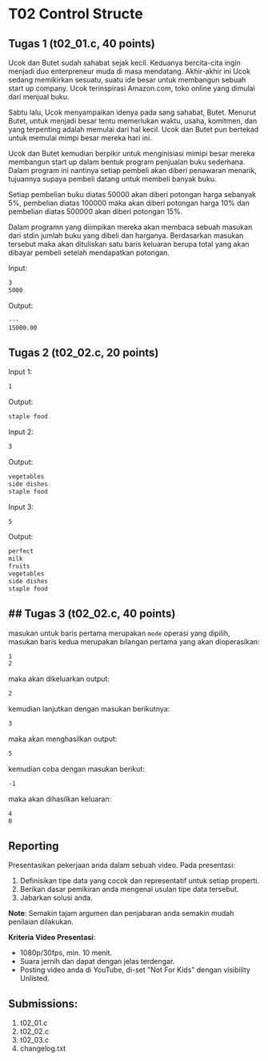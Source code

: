 # T02 Control Structe

## Tugas 1 (t02_01.c, 40 points)
Ucok dan Butet sudah sahabat sejak kecil. Keduanya bercita-cita ingin menjadi duo enterpreneur muda di masa mendatang. Akhir-akhir ini Ucok sedang memikirkan sesuatu, suatu ide besar untuk membangun sebuah start up company. Ucok terinspirasi Amazon.com, toko online yang dimulai dari menjual buku.

Sabtu lalu, Ucok menyampaikan idenya pada sang sahabat, Butet. Menurut Butet, untuk menjadi besar tentu memerlukan waktu, usaha, komitmen, dan yang terpenting adalah memulai dari hal kecil. Ucok dan Butet pun bertekad untuk memulai mimpi besar mereka hari ini.

Ucok dan Butet kemudian berpikir untuk menginisiasi mimipi besar mereka membangun start up dalam bentuk program penjualan buku sederhana. Dalam program ini nantinya setiap pembeli akan diberi penawaran menarik, tujuannya supaya pembeli datang untuk membeli banyak buku.

Setiap pembelian buku diatas 50000 akan diberi potongan harga sebanyak 5%, pembelian diatas 100000 maka akan diberi potongan harga 10% dan pembelian diatas 500000 akan diberi potongan 15%. 

Dalam programn yang diimpikan mereka akan membaca sebuah masukan dari stdin jumlah buku yang dibeli dan harganya. Berdasarkan masukan tersebut maka akan dituliskan satu baris keluaran berupa total yang akan dibayar pembeli setelah mendapatkan potongan.

Input:

```bash
3
5000

```

Output:
```bash
---      
15000.00
```


## Tugas 2 (t02_02.c, 20 points)


Input 1:

```bash
1
```

Output:

```bash
staple food
```

Input 2:

```bash
3
```

Output:

```bash
vegetables
side dishes
staple food
```

Input 3:

```bash
5
```

Output:

```bash
perfect
milk
fruits
vegetables
side dishes
staple food
```


## ## Tugas 3 (t02_02.c, 40 points)


masukan untuk baris pertama merupakan ``mode`` operasi yang dipilih, masukan baris kedua merupakan bilangan pertama yang akan dioperasikan:
```bash
1
2
```
maka akan dikeluarkan output:
```bash
2
```
kemudian lanjutkan dengan masukan berikutnya:
```bash
3
```
maka akan menghasilkan output:
```bash
5
```
kemudian coba dengan masukan berikut:
```bash
-1
```
maka akan dihasilkan keluaran:
```bash
4
0
```

## Reporting

Presentasikan pekerjaan anda dalam sebuah video. Pada presentasi:
1. Definisikan tipe data yang cocok dan representatif untuk setiap properti.
2. Berikan dasar pemikiran anda mengenai usulan tipe data tersebut.
3. Jabarkan solusi anda.

**Note**: Semakin tajam argumen dan penjabaran anda semakin mudah penilaian dilakukan.

**Kriteria Video Presentasi**:
+ 1080p/30fps, min. 10 menit.
+ Suara jernih dan dapat dengan jelas terdengar.
+ Posting video anda di YouTube, di-set "Not For Kids" dengan visibility Unlisted.

## Submissions:

1. t02_01.c
2. t02_02.c
3. t02_03.c
4. changelog.txt
